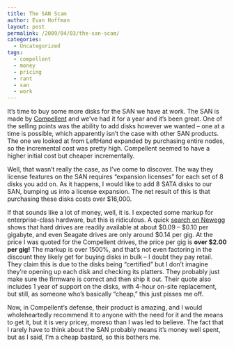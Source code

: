```yaml
---
title: The SAN Scam
author: Evan Hoffman
layout: post
permalink: /2009/04/03/the-san-scam/
categories:
  - Uncategorized
tags:
  - compellent
  - money
  - pricing
  - rant
  - san
  - work
---
```

It&#8217;s time to buy some more disks for the SAN we have at work. The SAN is made by <a href="http://www.compellent.com/" onclick="_gaq.push(['_trackEvent', 'outbound-article', 'http://www.compellent.com/', 'Compellent']);" >Compellent</a> and we&#8217;ve had it for a year and it&#8217;s been great. One of the selling points was the ability to add disks however we wanted &#8211; one at a time is possible, which apparently isn&#8217;t the case with other SAN products. The one we looked at from LeftHand expanded by purchasing entire nodes, so the incremental cost was pretty high. Compellent seemed to have a higher initial cost but cheaper incrementally.

Well, that wasn&#8217;t really the case, as I&#8217;ve come to discover. The way they license features on the SAN requires &#8220;expansion licenses&#8221; for each set of 8 disks you add on. As it happens, I would like to add 8 SATA disks to our SAN, bumping us into a license expansion. The net result of this is that purchasing these disks costs over $16,000.

If that sounds like a lot of money, well, it is. I expected some markup for enterprise-class hardware, but this is ridiculous. A quick <a href="http://www.newegg.com/Product/ProductList.aspx?Submit=Property&#038;Subcategory=14&#038;Description=&#038;Type=&#038;N=2010150014+103530090&#038;srchInDesc=&#038;MinPrice=&#038;MaxPrice=&#038;OEMMark=1&#038;OEMMark=0&#038;PropertyCodeValue=359%3A15133&#038;PropertyCodeValue=353%3A13496&#038;PropertyCodeValue=353%3A20984&#038;PropertyCodeValue=355%3A7821&#038;PropertyCodeValue=355%3A7776&#038;PropertyCodeValue=355%3A7779" onclick="_gaq.push(['_trackEvent', 'outbound-article', 'http://www.newegg.com/Product/ProductList.aspx?Submit=Property&Subcategory=14&Description=&Type=&N=2010150014+103530090&srchInDesc=&MinPrice=&MaxPrice=&OEMMark=1&OEMMark=0&PropertyCodeValue=359%3A15133&PropertyCodeValue=353%3A13496&PropertyCodeValue=353%3A20984&PropertyCodeValue=355%3A7821&PropertyCodeValue=355%3A7776&PropertyCodeValue=355%3A7779', 'search on Newegg']);" >search on Newegg</a> shows that hard drives are readily available at about $0.09 &#8211; $0.10 per gigabyte, and even Seagate drives are only around $0.14 per gig. At the price I was quoted for the Compellent drives, the price per gig is **over $2.00 per gig!** The markup is over 1500%, and that&#8217;s not even factoring in the discount they likely get for buying disks in bulk &#8211; I doubt they pay retail. They claim this is due to the disks being &#8220;certified&#8221; but I don&#8217;t imagine they&#8217;re opening up each disk and checking its platters. They probably just make sure the firmware is correct and then ship it out. Their quote also includes 1 year of support on the disks, with 4-hour on-site replacement, but still, as someone who&#8217;s basically &#8220;cheap,&#8221; this just pisses me off.

Now, in Compellent&#8217;s defense, their product is amazing, and I would wholeheartedly recommend it to anyone with the need for it and the means to get it, but it is very pricey, moreso than I was led to believe. The fact that I rarely have to think about the SAN probably means it&#8217;s money well spent, but as I said, I&#8217;m a cheap bastard, so this bothers me.